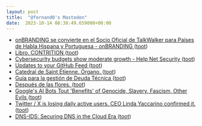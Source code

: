 ```yaml
---
layout: post
title:  "@fernand0's Mastodon"
date:  2023-10-14 08:38:49.659000+00:00
---
```

*  [onBRANDING se convierte en el Socio Oficial de TalkWalker para Países de Habla Hispana y Portuguesa - onBRANDING ](https://onbranding.es/onbranding-socio-oficial-talkwalker-habla-hispana-portuguesa) ([toot](https://mastodon.social/@fernand0/111232465610228630))
*  [Libro. CONTRITION ](https://fotografiasenmovimiento.wordpress.com/2023/07/24/libro-contrition) ([toot](https://mastodon.social/@fernand0/111232272703460449))
*  [Cybersecurity budgets show moderate growth - Help Net Security ](https://www.helpnetsecurity.com/2023/09/29/cybersecurity-budgets-growth) ([toot](https://mastodon.social/@fernand0/111232092553355119))
*  [Updates to your GitHub Feed ](https://github.blog/changelog/2023-09-06-updates-to-your-github-feed) ([toot](https://mastodon.social/@fernand0/111229188143596747))
*  [Catedral de Saint Étienne. Órgano. ](https://www.flickr.com/photos/fernand0/53236769733) ([toot](https://mastodon.social/@fernand0/111228920303788546))
*  [Guía para la gestión de Deuda Técnica  ](https://tech.genial.ly/gu%C3%ADa-para-la-gesti%C3%B3n-de-deuda-t%C3%A9cnica-fd1da78940c9) ([toot](https://mastodon.social/@fernand0/111228886538321827))
*  [Después de las flores. ](https://avecesunafoto.wordpress.com/2023/10/13/despues-de-las-flores) ([toot](https://mastodon.social/@fernand0/111228795180553924))
*  [Google's AI Bots Tout 'Benefits' of Genocide, Slavery, Fascism, Other Evils ](https://www.tomshardware.com/news/google-bots-tout-slavery-genocid) ([toot](https://mastodon.social/@fernand0/111228630855998254))
*  [Twitter / X is losing daily active users. CEO Linda Yaccarino confirmed it. ](https://mashable.com/article/twitter-x-daily-active-users-drop-under-elon-mus) ([toot](https://mastodon.social/@fernand0/111228512390424339))
*  [DNS-IDS: Securing DNS in the Cloud Era ](https://ieeexplore.ieee.org/document/731217) ([toot](https://mastodon.social/@fernand0/111227094334375919))
